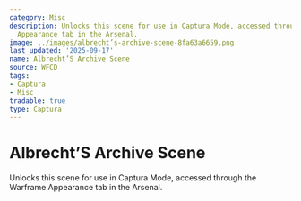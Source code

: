 ```yaml
---
category: Misc
description: Unlocks this scene for use in Captura Mode, accessed through the Warframe
  Appearance tab in the Arsenal.
image: ../images/albrecht’s-archive-scene-8fa63a6659.png
last_updated: '2025-09-17'
name: Albrecht’S Archive Scene
source: WFCD
tags:
- Captura
- Misc
tradable: true
type: Captura
---
```


# Albrecht’S Archive Scene

Unlocks this scene for use in Captura Mode, accessed through the Warframe Appearance tab in the Arsenal.

